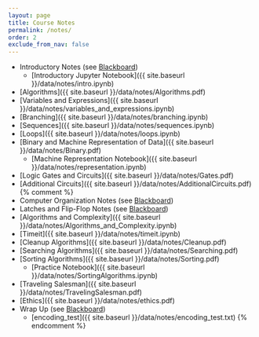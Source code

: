 ```yaml
---
layout: page
title: Course Notes 
permalink: /notes/
order: 2
exclude_from_nav: false
---
```


* Introductory Notes (see [Blackboard](https://easternct.blackboard.com/))
    * [Introductory Jupyter Notebook]({{ site.baseurl }}/data/notes/intro.ipynb)
* [Algorithms]({{ site.baseurl }}/data/notes/Algorithms.pdf)
* [Variables and Expressions]({{ site.baseurl }}/data/notes/variables_and_expressions.ipynb)
* [Branching]({{ site.baseurl }}/data/notes/branching.ipynb)
* [Sequences]({{ site.baseurl }}/data/notes/sequences.ipynb)
* [Loops]({{ site.baseurl }}/data/notes/loops.ipynb)
* [Binary and Machine Representation of Data]({{ site.baseurl }}/data/notes/Binary.pdf)
    * [Machine Representation Notebook]({{ site.baseurl }}/data/notes/representation.ipynb)
* [Logic Gates and Circuits]({{ site.baseurl }}/data/notes/Gates.pdf)
* [Additional Circuits]({{ site.baseurl }}/data/notes/AdditionalCircuits.pdf)
{% comment %}
* Computer Organization Notes (see [Blackboard](https://easternct.blackboard.com/))
* Latches and Flip-Flop Notes (see [Blackboard](https://easternct.blackboard.com/))
* [Algorithms and Complexity]({{ site.baseurl }}/data/notes/Algorithms_and_Complexity.ipynb)
* [Timeit]({{ site.baseurl }}/data/notes/timeit.ipynb)
* [Cleanup Algorithms]({{ site.baseurl }}/data/notes/Cleanup.pdf)
* [Searching Algorithms]({{ site.baseurl }}/data/notes/Searching.pdf)
* [Sorting Algorithms]({{ site.baseurl }}/data/notes/Sorting.pdf)
    * [Practice Notebook]({{ site.baseurl }}/data/notes/SortingAlgorithms.ipynb)
* [Traveling Salesman]({{ site.baseurl }}/data/notes/TravelingSalesman.pdf)
* [Ethics]({{ site.baseurl }}/data/notes/ethics.pdf)
* Wrap Up (see [Blackboard](https://easternct.blackboard.com/))
    * [encoding_test]({{ site.baseurl }}/data/notes/encoding_test.txt)
{% endcomment %}
